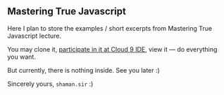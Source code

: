 Mastering True Javascript
-------------------------

Here I plan to store the examples / short excerpts from Mastering True Javascript lecture.

You may clone it, [participate in it at Cloud 9 IDE](https://c9.io/shamansir/mastering-true-javascript), view it — do everything you want.

But currently, there is nothing inside. See you later :)

Sincerely yours, `shaman.sir` :)